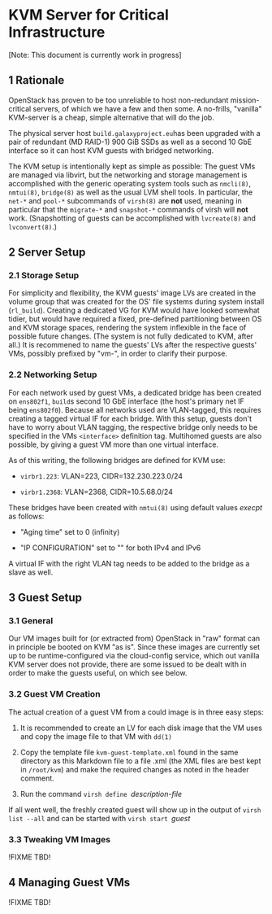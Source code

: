 # KVM Server for Critical Infrastructure

[Note: This document is currently work in progress]

## 1 Rationale

OpenStack has proven to be too unreliable to host non-redundant
mission-critical servers, of which we have a few and then some. A
no-frills, "vanilla" KVM-server is a cheap, simple alternative that
will do the job.

The physical server host `build.galaxyproject.eu`has been upgraded
with a pair of redundant (MD RAID-1) 900 GiB SSDs as well as a second
10 GbE interface so it can host KVM guests with bridged networking.

The KVM setup is intentionally kept as simple as possible: The guest
VMs are managed via libvirt, but the networking and storage management
is accomplished with the generic operating system tools such as
`nmcli(8)`, `nmtui(8)`, `bridge(8)` as well as the usual LVM shell
tools. In particular, the `net-*` and `pool-*` subcommands of
`virsh(8)` are **not** used, meaning in particular that the
`migrate-*` and `snapshot-*` commands of virsh will **not**
work. (Snapshotting of guests can be accomplished with `lvcreate(8)`
and `lvconvert(8)`.)


## 2 Server Setup

### 2.1 Storage Setup

For simplicity and flexibility, the KVM guests' image LVs are created
in the volume group that was created for the OS' file systems during
system install (`rl_build`). Creating a dedicated VG for KVM would
have looked somewhat tidier, but would have required a fixed,
pre-defined partitioning between OS and KVM storage spaces, rendering
the system inflexible in the face of possible future changes. (The
system is not fully dedicated to KVM, after all.) It is recommened to
name the guests' LVs after the respective guests' VMs, possibly
prefixed by "vm-", in order to clarify their purpose.


### 2.2 Networking Setup

For each network used by guest VMs, a dedicated bridge has been
created on `ens802f1`, `build`s second 10 GbE interface (the host's
primary net IF being `ens802f0`). Because all networks used are
VLAN-tagged, this requires creating a tagged virtual IF for each
bridge. With this setup, guests don't have to worry about VLAN
tagging, the respective bridge only needs to be specified in the VMs
`<interface>` definition tag. Multihomed guests are also possible, by
giving a guest VM more than one virtual interface.

As of this writing, the following bridges are defined for KVM use:

- `virbr1.223`: VLAN=223, CIDR=132.230.223.0/24

- `virbr1.2368`: VLAN=2368, CIDR=10.5.68.0/24


These bridges have been created with `nmtui(8)` using default values
*execpt* as follows:

- "Aging time" set to 0 (infinity)

- "IP CONFIGURATION" set to "<Disabled>" for both IPv4 and IPv6

A virtual IF with the right VLAN tag needs to be added to the bridge
as a slave as well.


## 3 Guest Setup

### 3.1 General

Our VM images built for (or extracted from) OpenStack in "raw" format
can in principle be booted on KVM "as is". Since these images are
currently set up to be runtime-configured via the cloud-config
service, which out vanilla KVM server does not provide, there are some
issued to be dealt with in order to make the guests useful, on which
see below.


### 3.2 Guest VM Creation

The actual creation of a guest VM from a could image is in three easy
steps:

1. It is recommended to create an LV for each disk image that the VM
uses and copy the image file to that VM with `dd(1)`

2. Copy the template file `kvm-guest-template.xml` found in the same
directory as this Markdown file to a file <guest-name>.xml (the XML
files are best kept in `/root/kvm`) and make the required changes as
noted in the header comment.

3. Run the command `virsh define `_description-file_


If all went well, the freshly created guest will show up in the output
of `virsh list --all` and can be started with `virsh start `_guest_


### 3.3 Tweaking VM Images

!FIXME TBD!


## 4 Managing Guest VMs

!FIXME TBD!
